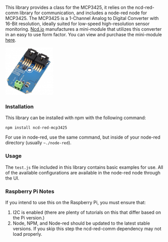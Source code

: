 This library provides a class for the MCP3425, it relies on the ncd-red-comm library for communication, and includes a node-red node for MCP3425. The MCP3425 is a 1-Channel Analog to Digital Converter with 16-Bit resolution, ideally suited for low-speed high-resolution sensor monitoring. [Ncd.io](https://ncd.io) manufactures a mini-module that utilizes this converter in an easy to use form factor. You can view and purchase the mini-module [here](https://store.ncd.io/product/mcp3425-16-bit-1-channel-analog-to-digital-converter-i2c-mini-module).

[![MCP3425](./MCP3425.png)](https://store.ncd.io/product/mcp3425-16-bit-1-channel-analog-to-digital-converter-i2c-mini-module)

### Installation

This library can be installed with npm with the following command:

```
npm install ncd-red-mcp3425
```

For use in node-red, use the same command, but inside of your node-red directory (usually `~./node-red`).

### Usage

The `test.js` file included in this library contains basic examples for use.  All of the available configurations are available in the node-red node through the UI.

### Raspberry Pi Notes

If you intend to use this on the Raspberry Pi, you must ensure that:
1. I2C is enabled (there are plenty of tutorials on this that differ based on the Pi version.)
2. Node, NPM, and Node-red should be updated to the latest stable versions. If you skip this step the ncd-red-comm dependency may not load properly.
